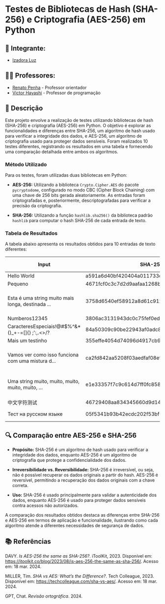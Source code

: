# Testes de Bibliotecas de Hash (SHA-256) e Criptografia (AES-256) em Python

## 👤 **Integrante:**

- [Izadora Luz](https://www.linkedin.com/in/izadoraluz-rsn/)

## 👨‍🏫 **Professores:**

- [Renato Penha](https://www.linkedin.com/in/renato-penha/) - Professor orientador
- [Victor Hayashi](https://www.linkedin.com/in/vthayashi/) - Professor de programação

## **📝 Descrição**

Este projeto envolve a realização de testes utilizando bibliotecas de hash (SHA-256) e criptografia (AES-256) em Python. O objetivo é explorar as funcionalidades e diferenças entre SHA-256, um algoritmo de hash usado para verificar a integridade dos dados, e AES-256, um algoritmo de criptografia usado para proteger dados sensíveis. Foram realizados 10 testes diferentes, registrando os resultados em uma tabela e fornecendo uma comparação detalhada entre ambos os algoritmos.

### Método Utilizado

Para os testes, foram utilizadas duas bibliotecas em Python:

- **AES-256:** Utilizando a biblioteca `Crypto.Cipher.AES` do pacote `pycryptodome`, configurado no modo CBC (Cipher Block Chaining) com uma chave de 256 bits gerada aleatoriamente. As entradas foram criptografadas e, posteriormente, descriptografadas para verificar a precisão da criptografia.

- **SHA-256:** Utilizando a função `hashlib.sha256()` da biblioteca padrão `hashlib` para computar o hash SHA-256 de cada entrada de texto.

### Tabela de Resultados

A tabela abaixo apresenta os resultados obtidos para 10 entradas de texto diferentes:

| Input | SHA-256 Hash | AES-256 IV | AES-256 Ciphertext | AES-256 Decrypted |
|-------|--------------|------------|--------------------|-------------------|
| Hello World | a591a6d40bf420404a011733cfb7b190d62c65bf0bcda3... | zzGU7j5bScqcnRCRqrUNQQ== | pP/j6jrJvsLHvTWMa+cvpg== | Hello World |
| Pequeno | 4671fcf0c3c7d2d9aafaa1268b170bfc71b7fed0407e44... | 3izxWZqy60486I5hkuc0cA== | nYRDvZ0Lx5B6cr5lw8nncw== | Pequeno |
| Esta é uma string muito mais longa, destinada ... | 3758d6540ef58912a8d61c91288cbd0fb0d0423348e7ed... | 50uf6b1NLrDBNSwep6Gdbg== | P8MzLF+fsIQr14fcBFAGETCRLkWAzdWhhYGc/znIePsOKK... | Esta é uma string muito mais longa, destinada ... |
| Numberos12345 | 3806ac3131943dc0c75fef0ed24cc15b97cd9962b7b2d1... | ZWBjT3ERWk7vEe7VhVDegQ== | +zOPYsZUeMc2HiYVBK6pqA== | Numberos12345 |
| CaracteresEspeciais!@#$%^&*()_+-=[]{} ;':,.<>/? | 84a50309c90be22943af0adc866899680632b52a8665b3... | 8+/TS5vgPvOX4KgqtLXqig== | ebRV3L/pqEvj0AhfTK3bPMn6nUq1CoytrXAf5PLmIDgKJk... |
| Mais um testinho | 355effe4054d74096d4917cb99b63cdcbee5cc76818ce3... | jfR8vvypO5wjjibWX83yLw== | WGBEXS7JZL336XEcDZZPixOzaVSpUhJPZbt1sgO5dBg= | Mais um testinho |
| Vamos ver como isso funciona com uma mistura d... | ca2fd842aa5208f03aedfaf08ef06773fe91bd5392e5bf... | V04ANf9NtZPTXDH5e6wFdw== | VO6XeJDYQJXMKfX4na0vdD9RDpDxVg/LMOzab15zUsWaT6... | Vamos ver como isso funciona com uma mistura d... |
| Uma string muito, muito, muito, muito, muito, ... | e1e33357f7c9c614d7ff0fc85892b2db9e24fa20434d38... | iaQuOcq3NOTTC/nBDzGmYg== | Nvl7Y4YTFaT9sD+BrNsypBCFuM2Sm1D1sx6KUko5loOPyp... | Uma string muito, muito, muito, muito, muito, ... |
| 中文字符测试 | 46729408aa834345660d9d14359253030e6f2ee9bbce3a... | K09rCFWF5UWY+GoE0FnGbA== | p/T+0FVssS6622t8Utawer/C2WZ7tGX1izjXHwRfHlw= | 中文字符测试 |
| Тест на русском языке | 05f5341b93b42ecdc202f53bf55b2564fd1653ffe58c26... | xNUZA1RwDs8RWzV0ei3xEg== | 9+wHT7lNJMD6/rQrGOfyt+T+/UQPFBn0j9a7 | Тест на русском языке |

## 🔍 **Comparação entre AES-256 e SHA-256**

- **Propósito:** SHA-256 é um algoritmo de hash usado para verificar a integridade dos dados, enquanto AES-256 é um algoritmo de criptografia que protege a confidencialidade dos dados.

- **Irreversibilidade vs. Reversibilidade:** SHA-256 é irreversível, ou seja, não é possível recuperar os dados originais a partir do hash. AES-256 é reversível, permitindo a recuperação dos dados originais com a chave correta.

- **Uso:** SHA-256 é usado principalmente para validar a autenticidade dos dados, enquanto AES-256 é usado para proteger dados sensíveis contra acessos não autorizados.

A comparação dos resultados obtidos destaca as diferenças entre SHA-256 e AES-256 em termos de aplicação e funcionalidade, ilustrando como cada algoritmo atende a diferentes necessidades de segurança de dados.

## 📚 **Referências**

DAVY. *Is AES-256 the same as SHA-256?*. iToolKit, 2023. Disponível em: <https://itoolkit.co/blog/2023/08/is-aes-256-the-same-as-sha-256/>. Acesso em: 18 mar. 2024.

MILLER, Tim. *SHA vs AES: What’s the Difference?*. Tech Colleague, 2023. Disponível em: <https://techcolleague.com/sha-vs-aes/>. Acesso em: 18 mar. 2024.

GPT, Chat. *Revisão ortográfica*. 2024.
